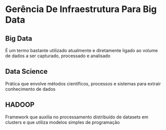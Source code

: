 # Gerência De Infraestrutura Para Big Data
## Big Data
É um termo bastante utilizado atualmente e diretamente ligado ao volume de dados a ser capturado, processado e analisado

## Data Science
Prática que envolve métodos científicos, processos e sistemas para extrair conhecimento de dados

## HADOOP
Framework que auxilia no processamento distribuído de datasets em clusters e que utiliza modelos simples de programação
